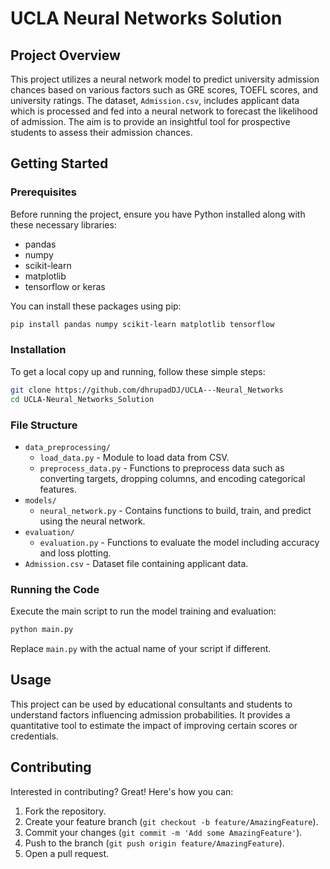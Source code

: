 

# UCLA Neural Networks Solution

## Project Overview
This project utilizes a neural network model to predict university admission chances based on various factors such as GRE scores, TOEFL scores, and university ratings. The dataset, `Admission.csv`, includes applicant data which is processed and fed into a neural network to forecast the likelihood of admission. The aim is to provide an insightful tool for prospective students to assess their admission chances.

## Getting Started

### Prerequisites
Before running the project, ensure you have Python installed along with these necessary libraries:
- pandas
- numpy
- scikit-learn
- matplotlib
- tensorflow or keras

You can install these packages using pip:

```bash
pip install pandas numpy scikit-learn matplotlib tensorflow
```

### Installation
To get a local copy up and running, follow these simple steps:

```bash
git clone https://github.com/dhrupadDJ/UCLA---Neural_Networks
cd UCLA-Neural_Networks_Solution
```

### File Structure
- `data_preprocessing/`
  - `load_data.py` - Module to load data from CSV.
  - `preprocess_data.py` - Functions to preprocess data such as converting targets, dropping columns, and encoding categorical features.
- `models/`
  - `neural_network.py` - Contains functions to build, train, and predict using the neural network.
- `evaluation/`
  - `evaluation.py` - Functions to evaluate the model including accuracy and loss plotting.
- `Admission.csv` - Dataset file containing applicant data.

### Running the Code
Execute the main script to run the model training and evaluation:

```bash
python main.py
```

Replace `main.py` with the actual name of your script if different.

## Usage
This project can be used by educational consultants and students to understand factors influencing admission probabilities. It provides a quantitative tool to estimate the impact of improving certain scores or credentials.

## Contributing
Interested in contributing? Great! Here's how you can:
1. Fork the repository.
2. Create your feature branch (`git checkout -b feature/AmazingFeature`).
3. Commit your changes (`git commit -m 'Add some AmazingFeature'`).
4. Push to the branch (`git push origin feature/AmazingFeature`).
5. Open a pull request.

